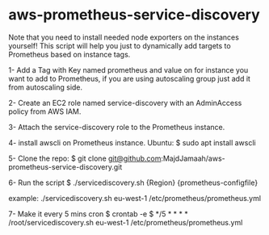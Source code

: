 # aws-prometheus-service-discovery

Note that you need to install needed node exporters on the instances yourself!
This script will help you just to dynamically add targets to Prometheus based on instance tags.

1- Add a Tag with Key named prometheus and value on for instance you want to add to Prometheus, if you are using autoscaling group just add it from autoscaling side.

2- Create an EC2 role named service-discovery with an AdminAccess policy from AWS IAM.

3- Attach the service-discovery role to the Prometheus instance.

4- install awscli on Prometheus instance.
Ubuntu:
$ sudo apt install awscli

5- Clone the repo:
$ git clone git@github.com:MajdJamaah/aws-prometheus-service-discovery.git

6- Run the script
$ ./servicediscovery.sh {Region} {prometheus-configfile}

example: ./servicediscovery.sh eu-west-1 /etc/prometheus/prometheus.yml

7- Make it every 5 mins cron
$ crontab -e
$ */5 * * * * /root/servicediscovery.sh eu-west-1 /etc/prometheus/prometheus.yml
